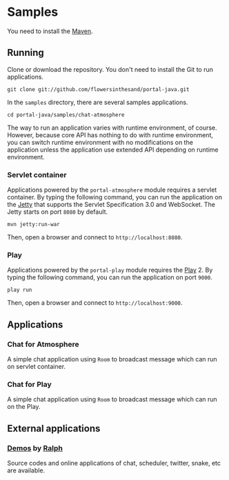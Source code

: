 # Samples
You need to install the [Maven](http://maven.apache.org/).

## Running
Clone or download the repository. You don't need to install the Git to run applications.
```
git clone git://github.com/flowersinthesand/portal-java.git
```

In the `samples` directory, there are several samples applications.
```
cd portal-java/samples/chat-atmosphere
```

The way to run an application varies with runtime environment, of course. However, because core API has nothing to do with runtime environment, you can switch runtime environment with no modifications on the application unless the application use extended API depending on runtime environment.

### Servlet container
Applications powered by the `portal-atmosphere` module requires a servlet container. By typing the following command, you can run the application on the [Jetty](http://www.eclipse.org/jetty/) that supports the Servlet Specification 3.0 and WebSocket. The Jetty starts on port `8080` by default.
```
mvn jetty:run-war
```

Then, open a browser and connect to `http://localhost:8080`.

### Play
Applications powered by the `portal-play` module requires the [Play](http://www.playframework.org/) 2. By typing the following command, you can run the application on port `9000`.
```
play run
```

Then, open a browser and connect to `http://localhost:9000`.

## Applications
### Chat for Atmosphere
A simple chat application using `Room` to broadcast message which can run on servlet container.

### Chat for Play
A simple chat application using `Room` to broadcast message which can run on the Play.

## External applications
### [Demos](http://ha-bio.rasc.ch/portal-demos/) by [Ralph](https://github.com/ralscha)
Source codes and online applications of chat, scheduler, twitter, snake, etc are available.